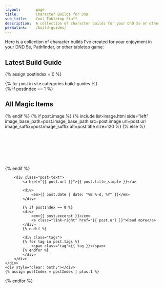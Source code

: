 ```yaml
---
layout:       page
title:        Character Builds for DnD
sub_title:    Cool Tabletop Stuff
description:  A collection of character builds for your DnD 5e or other tabletop game
permalink:    /build-guides/
---
```


Here is a collection of character builds I've created for your enjoyment in your DND 5e, Pathfinder, or other tabletop game:


## Latest Build Guide

{% assign postIndex = 0 %}

<div class="post-list">
{% for post in site.categories.build-guides %}
    <div class="post-list-post">
        {% if postIndex == 1 %}
            <h2>All Magic Items</h2>
        {% endif %}
        {% if post.image %}
            {% include list-image.html side="left" image_base_path=post.image_base_path src=post.image url=post.url image_suffix=post.image_suffix alt=post.title size=120 %}
        {% else %}
            <div class="image-left" style="height: 120px"></div>
        {% endif %}

        <div class="post-text">
            <a href="{{ post.url }}">{{ post.title_simple }}</a>

            <div>
                <em>{{ post.date | date: "%B %-d, %Y" }}</em>
            </div>

            {% if postIndex == 0 %}
            <div>
                <em>{{ post.excerpt }}</em>
                <a class="link-right" href="{{ post.url }}">Read more</a>
            </div>
            {% endif %}

            <div class="tags">
            {% for tag in post.tags %}
                <span class="tag">{{ tag }}</span>
            {% endfor %}
            </div>
        </div>
    </div>
    <div style="clear: both;"></div>
    {% assign postIndex = postIndex | plus:1 %}
{% endfor %}
</div>